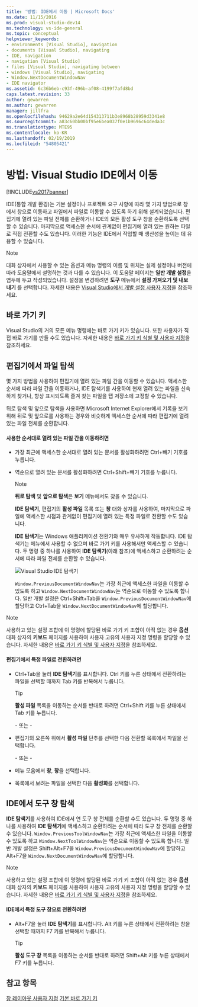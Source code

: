 ```yaml
---
title: '방법: IDE에서 이동 | Microsoft Docs'
ms.date: 11/15/2016
ms.prod: visual-studio-dev14
ms.technology: vs-ide-general
ms.topic: conceptual
helpviewer_keywords:
- environments [Visual Studio], navigation
- documents [Visual Studio], navigating
- IDE, navigation
- navigation [Visual Studio]
- files [Visual Studio], navigating between
- windows [Visual Studio], navigating
- Window.NextDocumentWindowNav
- IDE navigator
ms.assetid: 6c36b6eb-c93f-496b-af08-4199f7afd8bd
caps.latest.revision: 33
author: gewarren
ms.author: gewarren
manager: jillfra
ms.openlocfilehash: 94629a2e64d154313711b3e8968b28959d3341e8
ms.sourcegitcommit: a83c60bb00bf95e6bea037f0e1b9696c64deda3c
ms.translationtype: MTE95
ms.contentlocale: ko-KR
ms.lasthandoff: 02/19/2019
ms.locfileid: "54805421"
---
```

# <a name="how-to-move-around-in-the-visual-studio-ide"></a>방법: Visual Studio IDE에서 이동
[!INCLUDE[vs2017banner](../includes/vs2017banner.md)]

IDE(통합 개발 환경)는 기본 설정이나 프로젝트 요구 사항에 따라 몇 가지 방법으로 창에서 창으로 이동하고 파일에서 파일로 이동할 수 있도록 하기 위해 설계되었습니다. 편집기에 열려 있는 파일 전체를 순환하거나 IDE의 모든 활성 도구 창을 순환하도록 선택할 수 있습니다. 마지막으로 액세스한 순서에 관계없이 편집기에 열려 있는 원하는 파일로 직접 전환할 수도 있습니다. 이러한 기능은 IDE에서 작업할 때 생산성을 높이는 데 유용할 수 있습니다.

> [!NOTE]
>  대화 상자에서 사용할 수 있는 옵션과 메뉴 명령의 이름 및 위치는 실제 설정이나 버전에 따라 도움말에서 설명하는 것과 다를 수 있습니다. 이 도움말 페이지는 **일반 개발 설정**을 염두에 두고 작성되었습니다. 설정을 변경하려면 **도구** 메뉴에서 **설정 가져오기 및 내보내기** 를 선택합니다. 자세한 내용은 [Visual Studio에서 개발 설정 사용자 지정](http://msdn.microsoft.com/22c4debb-4e31-47a8-8f19-16f328d7dcd3)을 참조하세요.

## <a name="keyboard-shortcuts"></a>바로 가기 키
 Visual Studio의 거의 모든 메뉴 명령에는 바로 가기 키가 있습니다. 또한 사용자가 직접 바로 가기를 만들 수도 있습니다. 자세한 내용은 [바로 가기 키 식별 및 사용자 지정](../ide/identifying-and-customizing-keyboard-shortcuts-in-visual-studio.md)을 참조하세요.

## <a name="navigating-among-files-in-the-editor"></a>편집기에서 파일 탐색
 몇 가지 방법을 사용하여 편집기에 열려 있는 파일 간을 이동할 수 있습니다. 액세스한 순서에 따라 파일 간을 이동하거나, IDE 탐색기를 사용하여 현재 열려 있는 파일을 신속하게 찾거나, 항상 표시되도록 즐겨 찾는 파일을 탭 저장소에 고정할 수 있습니다.

 뒤로 탐색 및 앞으로 탐색을 사용하면 Microsoft Internet Explorer에서 기록을 보기 위해 뒤로 및 앞으로를 사용하는 경우와 비슷하게 액세스한 순서에 따라 편집기에 열려 있는 파일 전체를 순환합니다.

#### <a name="to-move-through-open-files-in-order-of-use"></a>사용한 순서대로 열려 있는 파일 간을 이동하려면

- 가장 최근에 액세스한 순서대로 열려 있는 문서를 활성화하려면 Ctrl+빼기 기호를 누릅니다.

- 역순으로 열려 있는 문서를 활성화하려면 Ctrl+Shift+빼기 기호를 누릅니다.

  > [!NOTE]
  >  **뒤로 탐색** 및 **앞으로 탐색**은 **보기** 메뉴에서도 찾을 수 있습니다.

  **IDE 탐색기**, 편집기의 **활성 파일** 목록 또는 **창** 대화 상자를 사용하여, 마지막으로 파일에 액세스한 시점과 관계없이 편집기에 열려 있는 특정 파일로 전환할 수도 있습니다.

  **IDE 탐색기**는 Windows 애플리케이션 전환기와 매우 유사하게 작동합니다. IDE 탐색기는 메뉴에서 사용할 수 없으며 바로 가기 키를 사용해서만 액세스할 수 있습니다. 두 명령 중 하나를 사용하여 **IDE 탐색기**(아래 참조)에 액세스하고 순환하려는 순서에 따라 파일 전체를 순환할 수 있습니다.

  ![Visual Studio IDE 탐색기](../ide/media/vs2015-ide-navigator.png "VS2015_IDE_Navigator")

  `Window.PreviousDocumentWindowNav`는 가장 최근에 액세스한 파일을 이동할 수 있도록 하고 `Window.NextDocumentWindowNav`는 역순으로 이동할 수 있도록 합니다. 일반 개발 설정은 Ctrl+Shift+Tab을 `Window.PreviousDocumentWindowNav`에 할당하고 Ctrl+Tab을 `Window.NextDocumentWindowNav`에 할당합니다.

> [!NOTE]
>  사용하고 있는 설정 조합에 이 명령에 할당된 바로 가기 키 조합이 아직 없는 경우 **옵션** 대화 상자의 **키보드** 페이지를 사용하여 사용자 고유의 사용자 지정 명령을 할당할 수 있습니다. 자세한 내용은 [바로 가기 키 식별 및 사용자 지정](../ide/identifying-and-customizing-keyboard-shortcuts-in-visual-studio.md)을 참조하세요.

#### <a name="to-switch-to-specific-files-in-the-editor"></a>편집기에서 특정 파일로 전환하려면

-   Ctrl+Tab을 눌러 **IDE 탐색기**를 표시합니다. Ctrl 키를 누른 상태에서 전환하려는 파일을 선택할 때까지 Tab 키를 반복해서 누릅니다.

    > [!TIP]
    >  **활성 파일** 목록을 이동하는 순서를 반대로 하려면 Ctrl+Shift 키를 누른 상태에서 Tab 키를 누릅니다.

     \- 또는 -

-   편집기의 오른쪽 위에서 **활성 파일** 단추를 선택한 다음 전환할 목록에서 파일을 선택합니다.

     \- 또는 -

-   메뉴 모음에서 **창**, **창**을 선택합니다.

-   목록에서 보려는 파일을 선택한 다음 **활성화**를 선택합니다.

## <a name="navigating-among-tool-windows-in-the-ide"></a>IDE에서 도구 창 탐색
 **IDE 탐색기**를 사용하여 IDE에서 연 도구 창 전체를 순환할 수도 있습니다. 두 명령 중 하나를 사용하여 **IDE 탐색기**에 액세스하고 순환하려는 순서에 따라 도구 창 전체를 순환할 수 있습니다. `Window.PreviousToolWindowNav`는 가장 최근에 액세스한 파일을 이동할 수 있도록 하고 `Window.NextToolWindowNav`는 역순으로 이동할 수 있도록 합니다. 일반 개발 설정은 Shift+Alt+F7을 `Window.PreviousDocumentWindowNav`에 할당하고 Alt+F7을 `Window.NextDocumentWindowNav`에 할당합니다.

> [!NOTE]
>  사용하고 있는 설정 조합에 이 명령에 할당된 바로 가기 키 조합이 아직 없는 경우 **옵션** 대화 상자의 **키보드** 페이지를 사용하여 사용자 고유의 사용자 지정 명령을 할당할 수 있습니다. 자세한 내용은 [바로 가기 키 식별 및 사용자 지정](../ide/identifying-and-customizing-keyboard-shortcuts-in-visual-studio.md)을 참조하세요.

#### <a name="to-switch-to-a-specific-tool-window-in-the-ide"></a>IDE에서 특정 도구 창으로 전환하려면

-   Alt+F7을 눌러 **IDE 탐색기**를 표시합니다. Alt 키를 누른 상태에서 전환하려는 창을 선택할 때까지 F7 키를 반복해서 누릅니다.

    > [!TIP]
    >  **활성 도구 창** 목록을 이동하는 순서를 반대로 하려면 Shift+Alt 키를 누른 상태에서 F7 키를 누릅니다.

## <a name="see-also"></a>참고 항목
 [창 레이아웃 사용자 지정](../ide/customizing-window-layouts-in-visual-studio.md) [기본 바로 가기 키](../ide/default-keyboard-shortcuts-in-visual-studio.md)
